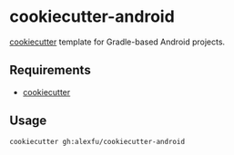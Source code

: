 # cookiecutter-android

[cookiecutter](https://github.com/audreyr/cookiecutter) template for Gradle-based Android projects.

## Requirements

- [cookiecutter](https://github.com/audreyr/cookiecutter)

## Usage

```
cookiecutter gh:alexfu/cookiecutter-android
```
